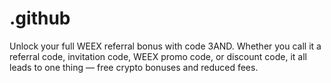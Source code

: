 # .github
Unlock your full WEEX referral bonus with code 3AND. Whether you call it a referral code, invitation code, WEEX promo code, or discount code, it all leads to one thing — free crypto bonuses and reduced fees.
